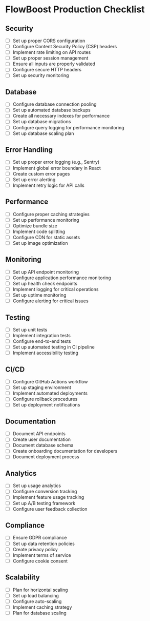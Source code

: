 # FlowBoost Production Checklist

## Security

- [ ] Set up proper CORS configuration
- [ ] Configure Content Security Policy (CSP) headers
- [ ] Implement rate limiting on API routes
- [ ] Set up proper session management
- [ ] Ensure all inputs are properly validated
- [ ] Configure secure HTTP headers
- [ ] Set up security monitoring

## Database

- [ ] Configure database connection pooling
- [ ] Set up automated database backups
- [ ] Create all necessary indexes for performance
- [ ] Set up database migrations
- [ ] Configure query logging for performance monitoring
- [ ] Set up database scaling plan

## Error Handling

- [ ] Set up proper error logging (e.g., Sentry)
- [ ] Implement global error boundary in React
- [ ] Create custom error pages
- [ ] Set up error alerting
- [ ] Implement retry logic for API calls

## Performance

- [ ] Configure proper caching strategies
- [ ] Set up performance monitoring
- [ ] Optimize bundle size
- [ ] Implement code splitting
- [ ] Configure CDN for static assets
- [ ] Set up image optimization

## Monitoring

- [ ] Set up API endpoint monitoring
- [ ] Configure application performance monitoring
- [ ] Set up health check endpoints
- [ ] Implement logging for critical operations
- [ ] Set up uptime monitoring
- [ ] Configure alerting for critical issues

## Testing

- [ ] Set up unit tests
- [ ] Implement integration tests
- [ ] Configure end-to-end tests
- [ ] Set up automated testing in CI pipeline
- [ ] Implement accessibility testing

## CI/CD

- [ ] Configure GitHub Actions workflow
- [ ] Set up staging environment
- [ ] Implement automated deployments
- [ ] Configure rollback procedures
- [ ] Set up deployment notifications

## Documentation

- [ ] Document API endpoints
- [ ] Create user documentation
- [ ] Document database schema
- [ ] Create onboarding documentation for developers
- [ ] Document deployment process

## Analytics

- [ ] Set up usage analytics
- [ ] Configure conversion tracking
- [ ] Implement feature usage tracking
- [ ] Set up A/B testing framework
- [ ] Configure user feedback collection

## Compliance

- [ ] Ensure GDPR compliance
- [ ] Set up data retention policies
- [ ] Create privacy policy
- [ ] Implement terms of service
- [ ] Configure cookie consent

## Scalability

- [ ] Plan for horizontal scaling
- [ ] Set up load balancing
- [ ] Configure auto-scaling
- [ ] Implement caching strategy
- [ ] Plan for database scaling